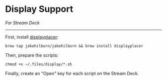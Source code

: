 # Display Support

_For Stream Deck_

---

First, install [displayplacer](https://github.com/jakehilborn/displayplacer):

```shell
brew tap jakehilborn/jakehilborn && brew install displayplacer
```

Then, prepare the scripts:

```shell
chmod +x ~/.files/display/*.sh
```

Finally, create an "Open" key for each script on the Stream Deck.
